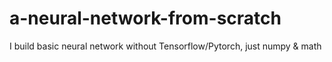 # a-neural-network-from-scratch
I build basic neural network without Tensorflow/Pytorch, just numpy &amp; math

